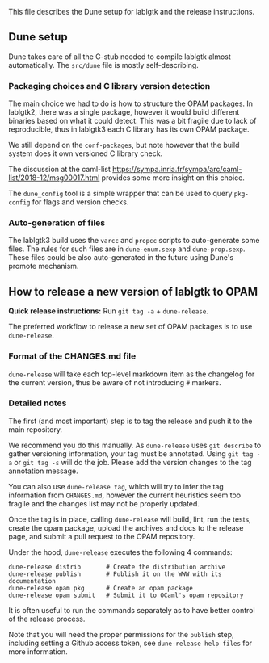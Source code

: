 This file describes the Dune setup for lablgtk and the release
instructions.

## Dune setup

Dune takes care of all the C-stub needed to compile lablgtk almost
automatically. The `src/dune` file is mostly self-describing.

### Packaging choices and C library version detection

The main choice we had to do is how to structure the OPAM packages. In
lablgtk2, there was a single package, however it would build different
binaries based on what it could detect. This was a bit fragile due to
lack of reproducible, thus in lablgtk3 each C library has its own OPAM
package.

We still depend on the `conf-packages`, but note however that the
build system does it own versioned C library check.

The discussion at the caml-list
https://sympa.inria.fr/sympa/arc/caml-list/2018-12/msg00017.html
provides some more insight on this choice.

The `dune_config` tool is a simple wrapper that can be used to query
`pkg-config` for flags and version checks.

### Auto-generation of files

The lablgtk3 build uses the `varcc` and `propcc` scripts to
auto-generate some files. The rules for such files are in
`dune-enum.sexp` and `dune-prop.sexp`. These files could be also
auto-generated in the future using Dune's promote mechanism.

## How to release a new version of lablgtk to OPAM

**Quick release instructions:** Run `git tag -a` + `dune-release`.

The preferred workflow to release a new set of OPAM packages is to use
`dune-release`.

### Format of the CHANGES.md file

`dune-release` will take each top-level markdown item as the changelog
for the current version, thus be aware of not introducing `#` markers.

### Detailed notes

The first (and most important) step is to tag the release and push it
to the main repository.

We recommend you do this manually. As `dune-release` uses `git
describe` to gather versioning information, your tag must be
annotated. Using `git tag -a` or `git tag -s` will do the job. Please
add the version changes to the tag annotation message.

You can also use `dune-release tag`, which will try to infer the
tag information from `CHANGES.md`, however the current heuristics
seem too fragile and the changes list may not be properly updated.

Once the tag is in place, calling `dune-release` will build, lint, run
the tests, create the opam package, upload the archives and
docs to the release page, and submit a pull request to the OPAM
repository.

Under the hood, `dune-release` executes the following 4 commands:

```
dune-release distrib       # Create the distribution archive
dune-release publish       # Publish it on the WWW with its documentation
dune-release opam pkg      # Create an opam package
dune-release opam submit   # Submit it to OCaml's opam repository
```

It is often useful to run the commands separately as to have better
control of the release process.

Note that you will need the proper permissions for the `publish` step,
including setting a Github access token, see `dune-release help
files` for more information.
